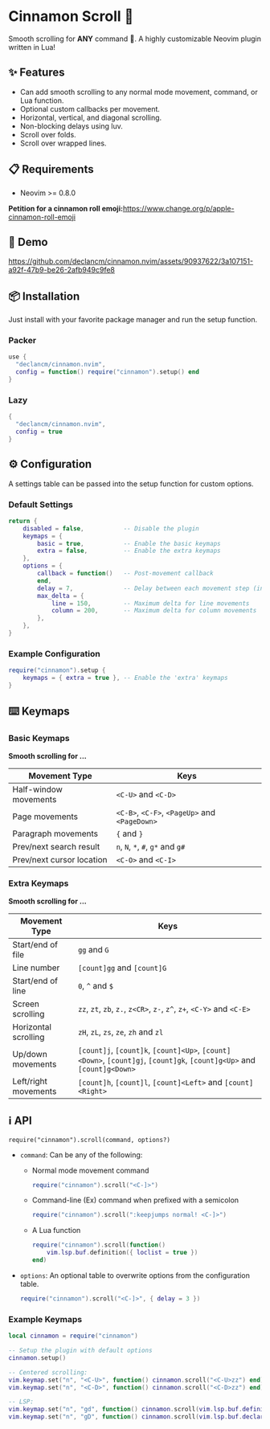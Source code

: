 # Cinnamon Scroll 🍥

Smooth scrolling for __ANY__ command 🤯. A highly
customizable Neovim plugin written in Lua!

## ✨ Features

* Can add smooth scrolling to any normal mode movement, command, or Lua function.
* Optional custom callbacks per movement.
* Horizontal, vertical, and diagonal scrolling.
* Non-blocking delays using luv.
* Scroll over folds.
* Scroll over wrapped lines.

## 📋 Requirements

* Neovim >= 0.8.0

<!-- panvimdoc-ignore-start -->

__Petition for a cinnamon roll emoji:__<https://www.change.org/p/apple-cinnamon-roll-emoji>

## 🎥 Demo

https://github.com/declancm/cinnamon.nvim/assets/90937622/3a107151-a92f-47b9-be26-2afb949c9fe8

<!-- panvimdoc-ignore-end -->

## 📦 Installation

Just install with your favorite package manager and run the setup function.

### Packer

```lua
use {
  "declancm/cinnamon.nvim",
  config = function() require("cinnamon").setup() end
}
```

### Lazy

```lua
{
  "declancm/cinnamon.nvim",
  config = true
}
```

## ⚙️ Configuration

A settings table can be passed into the setup function for custom options.

### Default Settings

```lua
return {
    disabled = false,           -- Disable the plugin
    keymaps = {
        basic = true,           -- Enable the basic keymaps
        extra = false,          -- Enable the extra keymaps
    },
    options = {
        callback = function()   -- Post-movement callback
        end,
        delay = 7,              -- Delay between each movement step (in ms)
        max_delta = {
            line = 150,         -- Maximum delta for line movements
            column = 200,       -- Maximum delta for column movements
        },
    },
}
```

### Example Configuration

```lua
require("cinnamon").setup {
    keymaps = { extra = true }, -- Enable the 'extra' keymaps
}
```

## ⌨️ Keymaps

### Basic Keymaps

**Smooth scrolling for ...**

| Movement Type | Keys |
|-|-|
| Half-window movements     | `<C-U>` and `<C-D>` |
| Page movements            | `<C-B>`, `<C-F>`, `<PageUp>` and `<PageDown>` |
| Paragraph movements       | `{` and `}` |
| Prev/next search result   | `n`, `N`, `*`, `#`, `g*` and `g#` |
| Prev/next cursor location | `<C-O>` and `<C-I>` |

### Extra Keymaps

**Smooth scrolling for ...**

| Movement Type | Keys |
|-|-|
| Start/end of file    | `gg` and `G` |
| Line number          | `[count]gg` and `[count]G` |
| Start/end of line    | `0`, `^` and `$` |
| Screen scrolling     | `zz`, `zt`, `zb`, `z.`, `z<CR>`, `z-`, `z^`, `z+`, `<C-Y>` and `<C-E>` |
| Horizontal scrolling | `zH`, `zL`, `zs`, `ze`, `zh` and `zl` |
| Up/down movements    | `[count]j`,  `[count]k`,  `[count]<Up>`,  `[count]<Down>`, `[count]gj`, `[count]gk`, `[count]g<Up>`  and `[count]g<Down>` |
| Left/right movements | `[count]h`,  `[count]l`,  `[count]<Left>` and `[count]<Right>` |

## ℹ️ API

`require("cinnamon").scroll(command, options?)`

* `command`: Can be any of the following:
  * Normal mode movement command

    ```lua
    require("cinnamon").scroll("<C-]>")
    ```

  * Command-line (Ex) command when prefixed with a semicolon

    ```lua
    require("cinnamon").scroll(":keepjumps normal! <C-]>")
    ```

  * A Lua function

    ```lua
    require("cinnamon").scroll(function()
        vim.lsp.buf.definition({ loclist = true })
    end)
    ```

* `options`: An optional table to overwrite options from the configuration table.

    ```lua
    require("cinnamon").scroll("<C-]>", { delay = 3 })
    ```

### Example Keymaps

```lua
local cinnamon = require("cinnamon")

-- Setup the plugin with default options
cinnamon.setup()

-- Centered scrolling:
vim.keymap.set("n", "<C-U>", function() cinnamon.scroll("<C-U>zz") end)
vim.keymap.set("n", "<C-D>", function() cinnamon.scroll("<C-D>zz") end)

-- LSP:
vim.keymap.set("n", "gd", function() cinnamon.scroll(vim.lsp.buf.definition) end)
vim.keymap.set("n", "gD", function() cinnamon.scroll(vim.lsp.buf.declaration) end)
```
